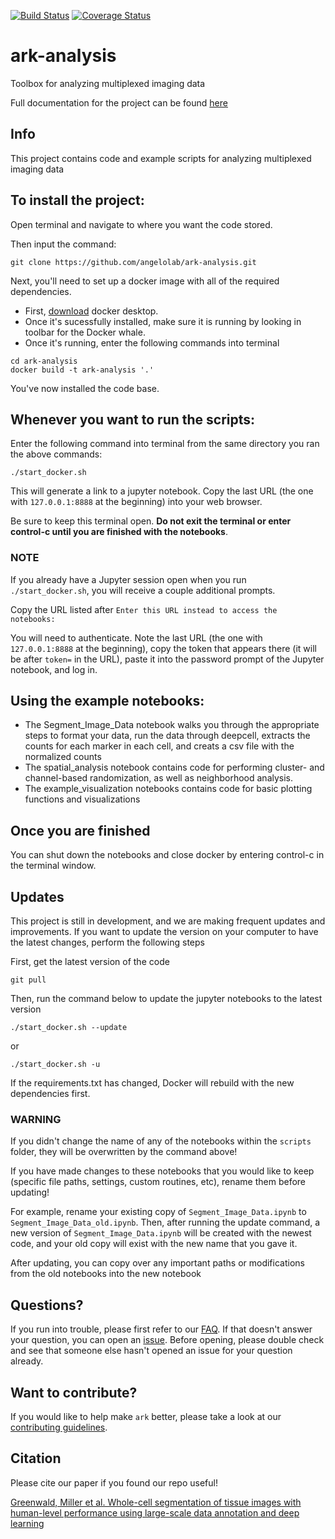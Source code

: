 [![Build Status](https://travis-ci.com/angelolab/ark-analysis.svg?branch=master)](https://travis-ci.com/angelolab/ark-analysis)
[![Coverage Status](https://coveralls.io/repos/github/angelolab/ark-analysis/badge.svg?branch=master)](https://coveralls.io/github/angelolab/ark-analysis?branch=master)

# ark-analysis

Toolbox for analyzing multiplexed imaging data

Full documentation for the project can be found [here](https://ark-analysis.readthedocs.io/en/latest/)

## Info

This project contains code and example scripts for analyzing multiplexed imaging data

## To install the project:

Open terminal and navigate to where you want the code stored.

Then input the command:

```
git clone https://github.com/angelolab/ark-analysis.git
```

Next, you'll need to set up a docker image with all of the required dependencies.
 - First, [download](https://hub.docker.com/?overlay=onboarding) docker desktop. 
 - Once it's sucessfully installed, make sure it is running by looking in toolbar for the Docker whale.
 - Once it's running, enter the following commands into terminal 

```
cd ark-analysis
docker build -t ark-analysis '.'
``` 

You've now installed the code base. 

## Whenever you want to run the scripts:

Enter the following command into terminal from the same directory you ran the above commands:

```
./start_docker.sh
``` 

This will generate a link to a jupyter notebook. Copy the last URL (the one with `127.0.0.1:8888` at the beginning) into your web browser.

Be sure to keep this terminal open.  **Do not exit the terminal or enter control-c until you are finished with the notebooks**.

### NOTE

If you already have a Jupyter session open when you run `./start_docker.sh`, you will receive a couple additional prompts. 

Copy the URL listed after `Enter this URL instead to access the notebooks:` 

You will need to authenticate. Note the last URL (the one with `127.0.0.1:8888` at the beginning), copy the token that appears there (it will be after `token=` in the URL), paste it into the password prompt of the Jupyter notebook, and log in.

## Using the example notebooks:
- The Segment_Image_Data notebook walks you through the appropriate steps to format your data, run the data through deepcell, extracts the counts for each marker in each cell, and creats a csv file with the normalized counts
- The spatial_analysis notebook contains code for performing cluster- and channel-based randomization, as well as neighborhood analysis. 
- The example_visualization notebooks contains code for basic plotting functions and visualizations


## Once you are finished

You can shut down the notebooks and close docker by entering control-c in the terminal window.

## Updates

This project is still in development, and we are making frequent updates and improvements. If you want to update the version on your computer to have the latest changes, perform the following steps

First, get the latest version of the code

```
git pull
```

Then, run the command below to update the jupyter notebooks to the latest version
```
./start_docker.sh --update
```
or
```
./start_docker.sh -u
```

If the requirements.txt has changed, Docker will rebuild with the new dependencies first.

### WARNING

If you didn't change the name of any of the notebooks within the `scripts` folder, they will be overwritten by the command above!

If you have made changes to these notebooks that you would like to keep (specific file paths, settings, custom routines, etc), rename them before updating!

For example, rename your existing copy of `Segment_Image_Data.ipynb` to `Segment_Image_Data_old.ipynb`. Then, after running the update command, a new version of `Segment_Image_Data.ipynb` will be created with the newest code, and your old copy will exist with the new name that you gave it. 

After updating, you can copy over any important paths or modifications from the old notebooks into the new notebook

## Questions?

If you run into trouble, please first refer to our [FAQ](https://ark-analysis.readthedocs.io/en/latest/_rtd/faq.html). If that doesn't answer your question, you can open an [issue](https://github.com/angelolab/ark-analysis/issues). Before opening, please double check and see that someone else hasn't opened an issue for your question already. 

## Want to contribute?  

If you would like to help make `ark` better, please take a look at our [contributing guidelines](https://ark-analysis.readthedocs.io/en/latest/_rtd/contributing.html). 

## Citation
Please cite our paper if you found our repo useful!

[Greenwald, Miller et al. Whole-cell segmentation of tissue images with human-level performance using large-scale data annotation and deep learning](https://www.biorxiv.org/content/10.1101/2021.03.01.431313v2)
